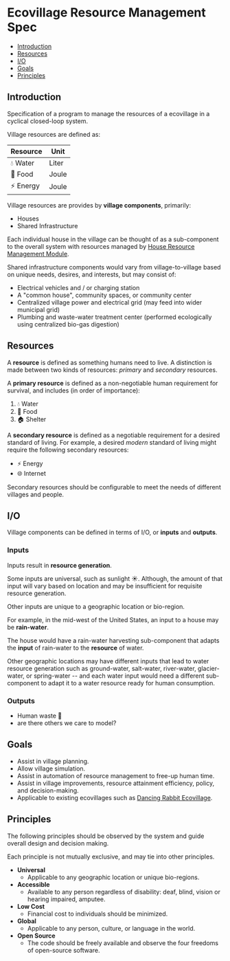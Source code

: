 # Ecovillage Resource Management Spec

* [Introduction](#introduction)
* [Resources](#resources)
* [I/O](#io)
* [Goals](#goals)
* [Principles](#principles)

## Introduction
Specification of a program to manage the resources of a ecovillage in a cyclical closed-loop system.

Village resources are defined as:

|Resource|Unit|
|--------|----|
|💧 Water|Liter|
|🌱 Food|Joule|
|⚡ Energy|Joule|

Village resources are provides by **village components**, primarily:

* Houses
* Shared Infrastructure

Each individual house in the village can be thought of as a sub-component to the overall system with resources managed by [House Resource Management Module](./house-resource-management-spec.md).

Shared infrastructure components would vary from village-to-village based on unique needs, desires, and interests, but may consist of:

* Electrical vehicles and / or charging station
* A "common house", community spaces, or community center
* Centralized village power and electrical grid (may feed into wider municipal grid)
* Plumbing and waste-water treatment center (performed ecologically using centralized bio-gas digestion)

## Resources
A **resource** is defined as something humans need to live. A distinction is made between two kinds of resources: *primary* and *secondary* resources.

A **primary resource** is defined as a non-negotiable human requirement for survival, and includes (in order of importance):

1. 💧 Water
2. 🌱 Food
3. 🏠 Shelter

A **secondary resource** is defined as a negotiable requirement for a desired standard of living. For example, a desired *modern* standard of living might require the following secondary resources:

* ⚡ Energy
* 🌐 Internet

Secondary resources should be configurable to meet the needs of different villages and people.


## I/O
Village components can be defined in terms of I/O, or **inputs** and **outputs**.

### Inputs
Inputs result in **resource generation**.

Some inputs are universal, such as sunlight ☀️. Although, the amount of that input will vary based on location and may be insufficient for requisite resource generation.

Other inputs are unique to a geographic location or bio-region.

For example, in the mid-west of the United States, an input to a house may be **rain-water**.

The house would have a rain-water harvesting sub-component that adapts the **input** of rain-water to the **resource** of water.

Other geographic locations may have different inputs that lead to water resource generation such as ground-water, salt-water, river-water, glacier-water, or spring-water -- and each water input would need a different sub-component to adapt it to a water resource ready for human consumption.

### Outputs
* Human waste 💩
* are there others we care to model?

## Goals
* Assist in village planning.
* Allow village simulation.
* Assist in automation of resource management to free-up human time.
* Assist in village improvements, resource attainment efficiency, policy, and decision-making.
* Applicable to existing ecovillages such as [Dancing Rabbit Ecovillage](https://www.dancingrabbit.org/).

## Principles
The following principles should be observed by the system and guide overall design and decision making.

Each principle is not mutually exclusive, and may tie into other principles.

* **Universal**
  * Applicable to any geographic location or unique bio-regions.
* **Accessible**
  * Available to any person regardless of disability: deaf, blind, vision or hearing impaired, amputee.
* **Low Cost**
  * Financial cost to individuals should be minimized.
* **Global**
  * Applicable to any person, culture, or language in the world.
* **Open Source**
  * The code should be freely available and observe the four freedoms of open-source software.
